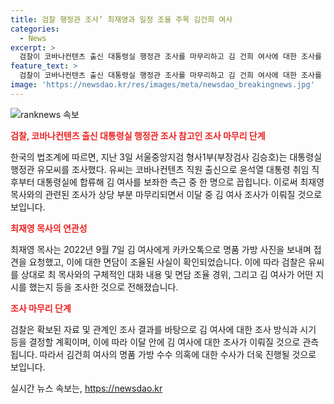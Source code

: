 ```yaml
---
title: 검찰 행정관 조사’ 최재영과 일정 조율 주목 김건희 여사
categories:
  - News
excerpt: >
  검찰이 코바나컨텐츠 출신 대통령실 행정관 조사를 마무리하고 김 건희 여사에 대한 조사를 이달 중에 진행할 것으로 보인다. 대통령실 행정관으로 지목된 유씨와 최재영 목사와의 관련성에 대한 조사가 진행 중이며 김 여사의 명품 가방 수수 의혹과 관련된 대화 내용과 면담 조율 경위, 그리고 김 여사의 지시에 대해 질문되고 있다. 또한, 김 건희 여사에 대한 조사 방식과 시기 등이 결정될 전망이며, 이에 따라 이달 안에 김 여사 조사가 이뤄질 것으로 예상된다.
feature_text: >
  검찰이 코바나컨텐츠 출신 대통령실 행정관 조사를 마무리하고 김 건희 여사에 대한 조사를 이달 중에 진행할 것으로 보인다. 대통령실 행정관으로 지목된 유씨와 최재영 목사와의 관련성에 대한 조사가 진행 중이며 김 여사의 명품 가방 수수 의혹과 관련된 대화 내용과 면담 조율 경위, 그리고 김 여사의 지시에 대해 질문되고 있다. 또한, 김 건희 여사에 대한 조사 방식과 시기 등이 결정될 전망이며, 이에 따라 이달 안에 김 여사 조사가 이뤄질 것으로 예상된다.
image: 'https://newsdao.kr/res/images/meta/newsdao_breakingnews.jpg'
---
```


<p><img src="https://newsdao.kr/res/images/meta/newsdao_breakingnews.jpg" alt="ranknews 속보" /></p>

<p><b><span style="color: #ee2323;">검찰, 코바나컨텐츠 출신 대통령실 행정관 조사 참고인 조사 마무리 단계</span></b></p>

<p>한국의 법조계에 따르면, 지난 3일 서울중앙지검 형사1부(부장검사 김승호)는 대통령실 행정관 유모씨를 조사했다. 유씨는 코바나컨텐츠 직원 출신으로 윤석열 대통령 취임 직후부터 대통령실에 합류해 김 여사를 보좌한 측근 중 한 명으로 꼽힙니다. 이로써 최재영 목사와의 관련된 조사가 상당 부분 마무리되면서 이달 중 김 여사 조사가 이뤄질 것으로 보입니다.</p>

<p><b><span style="color: #ee2323;">최재영 목사의 연관성</span></b></p>

<p>최재영 목사는 2022년 9월 7일 김 여사에게 카카오톡으로 명품 가방 사진을 보내며 접견을 요청했고, 이에 대한 면담이 조율된 사실이 확인되었습니다. 이에 따라 검찰은 유씨를 상대로 최 목사와의 구체적인 대화 내용 및 면담 조율 경위, 그리고 김 여사가 어떤 지시를 했는지 등을 조사한 것으로 전해졌습니다.</p>

<p><b><span style="color: #ee2323;">조사 마무리 단계</span></b></p>

<p>검찰은 확보된 자료 및 관계인 조사 결과를 바탕으로 김 여사에 대한 조사 방식과 시기 등을 결정할 계획이며, 이에 따라 이달 안에 김 여사에 대한 조사가 이뤄질 것으로 관측됩니다. 따라서 김건희 여사의 명품 가방 수수 의혹에 대한 수사가 더욱 진행될 것으로 보입니다.</p>
실시간 뉴스 속보는, <a href="https://newsdao.kr" rel="dofollow">https://newsdao.kr</a>


